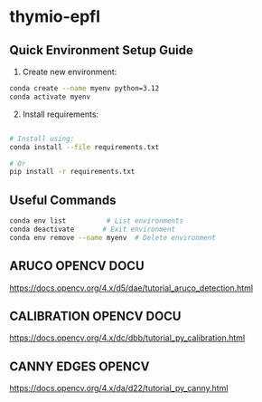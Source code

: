 # thymio-epfl

## Quick Environment Setup Guide

1. Create new environment:
```bash
conda create --name myenv python=3.12
conda activate myenv
```

2. Install requirements:
```bash

# Install using:
conda install --file requirements.txt

# Or
pip install -r requirements.txt
```

## Useful Commands
```bash
conda env list          # List environments
conda deactivate       # Exit environment
conda env remove --name myenv  # Delete environment
```

## ARUCO OPENCV DOCU
https://docs.opencv.org/4.x/d5/dae/tutorial_aruco_detection.html
## CALIBRATION OPENCV DOCU
https://docs.opencv.org/4.x/dc/dbb/tutorial_py_calibration.html

## CANNY EDGES OPENCV
https://docs.opencv.org/4.x/da/d22/tutorial_py_canny.html